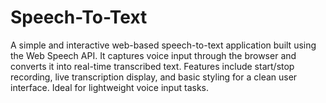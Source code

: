# Speech-To-Text
A simple and interactive web-based speech-to-text application built using the Web Speech API. It captures voice input through the browser and converts it into real-time transcribed text. Features include start/stop recording, live transcription display, and basic styling for a clean user interface. Ideal for lightweight voice input tasks.
